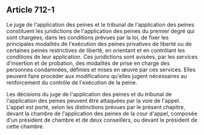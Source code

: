 Article 712-1
----
Le juge de l'application des peines et le tribunal de l'application des peines
constituent les juridictions de l'application des peines du premier degré qui
sont chargées, dans les conditions prévues par la loi, de fixer les principales
modalités de l'exécution des peines privatives de liberté ou de certaines peines
restrictives de liberté, en orientant et en contrôlant les conditions de leur
application. Ces juridictions sont avisées, par les services d'insertion et de
probation, des modalités de prise en charge des personnes condamnées, définies
et mises en œuvre par ces services. Elles peuvent faire procéder aux
modifications qu'elles jugent nécessaires au renforcement du contrôle de
l'exécution de la peine.

Les décisions du juge de l'application des peines et du tribunal de
l'application des peines peuvent être attaquées par la voie de l'appel. L'appel
est porté, selon les distinctions prévues par le présent chapitre, devant la
chambre de l'application des peines de la cour d'appel, composée d'un président
de chambre et de deux conseillers, ou devant le président de cette chambre.
